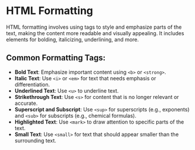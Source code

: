 # HTML Formatting

HTML formatting involves using tags to style and emphasize parts of the text, making the content more readable and visually appealing. It includes elements for bolding, italicizing, underlining, and more.

## Common Formatting Tags:

- **Bold Text**: Emphasize important content using `<b>` or `<strong>`.
- **Italic Text**: Use `<i>` or `<em>` for text that needs emphasis or differentiation.
- **Underlined Text**: Use `<u>` to underline text.
- **Strikethrough Text**: Use `<s>` for content that is no longer relevant or accurate.
- **Superscript and Subscript**: Use `<sup>` for superscripts (e.g., exponents) and `<sub>` for subscripts (e.g., chemical formulas).
- **Highlighted Text**: Use `<mark>` to draw attention to specific parts of the text.
- **Small Text**: Use `<small>` for text that should appear smaller than the surrounding text.
